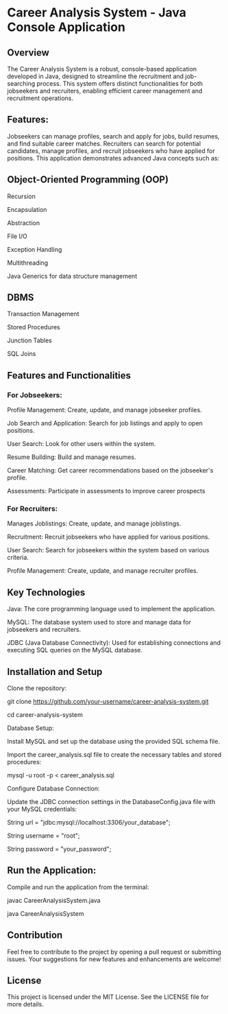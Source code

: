 # Career Analysis System - Java Console Application
## Overview
The Career Analysis System is a robust, console-based application developed in Java, designed to streamline the recruitment and job-searching process. This system offers distinct functionalities for both jobseekers and recruiters, enabling efficient career management and recruitment operations.

## Features:
Jobseekers can manage profiles, search and apply for jobs, build resumes, and find suitable career matches.
Recruiters can search for potential candidates, manage profiles, and recruit jobseekers who have applied for positions.
This application demonstrates advanced Java concepts such as:

## Object-Oriented Programming (OOP)
Recursion

Encapsulation

Abstraction

File I/O

Exception Handling

Multithreading

Java Generics for data structure management

## DBMS
Transaction Management

Stored Procedures

Junction Tables

SQL Joins

## Features and Functionalities
### For Jobseekers:
Profile Management: Create, update, and manage jobseeker profiles.

Job Search and Application: Search for job listings and apply to open positions.

User Search: Look for other users within the system.

Resume Building: Build and manage resumes.

Career Matching: Get career recommendations based on the jobseeker's profile.

Assessments: Participate in assessments to improve career prospects

### For Recruiters:
Manages Joblistings: Create, update, and manage joblistings.

Recruitment: Recruit jobseekers who have applied for various positions.

User Search: Search for jobseekers within the system based on various criteria.

Profile Management: Create, update, and manage recruiter profiles.

## Key Technologies
Java: The core programming language used to implement the application.

MySQL: The database system used to store and manage data for jobseekers and recruiters.

JDBC (Java Database Connectivity): Used for establishing connections and executing SQL queries on the MySQL database.

## Installation and Setup
Clone the repository:

git clone https://github.com/your-username/career-analysis-system.git

cd career-analysis-system

Database Setup:

Install MySQL and set up the database using the provided SQL schema file.

Import the career_analysis.sql file to create the necessary tables and stored procedures:


mysql -u root -p < career_analysis.sql

Configure Database Connection:

Update the JDBC connection settings in the DatabaseConfig.java file with your MySQL credentials:

String url = "jdbc:mysql://localhost:3306/your_database";

String username = "root";

String password = "your_password";

## Run the Application:
Compile and run the application from the terminal:

javac CareerAnalysisSystem.java

java CareerAnalysisSystem

## Contribution
Feel free to contribute to the project by opening a pull request or submitting issues. Your suggestions for new features and enhancements are welcome!

## License
This project is licensed under the MIT License. See the LICENSE file for more details.
